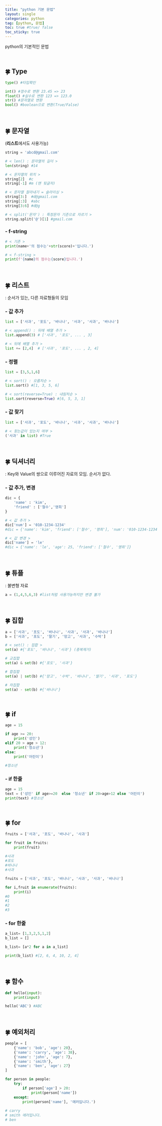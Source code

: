 ```yaml
---
title: "python 기본 문법"
layout: single
categories: python
tag: [python, 문법]
toc: true #true/ false
toc_sticky: true
---
```


python의 기본적인 문법

<br>

## 🍀 Type

```python
type() #타입확인

int() #정수로 변환 23.45 => 23
float() #실수로 변환 123 => 123.0
str() #문자열로 변환
bool() #boolean으로 변환(True/False)
```



<br>

## 🍀 문자열

(**리스트**에서도 사용가능)

```python
string = 'abcd@gmail.com' 

# < len() : 문자열의 길이 >
len(string) #14

# < 문자열의 위치 >
string[2]  #c
string[-1] #m (맨 뒷글자)

# < 문자열 잘라내기 = 슬라이싱 >
string[3:]  #d@gmail.com
string[:3]  #abc
string[3:6] #d@g

# < split('문자') : 특정문자 기준으로 자르기 >
string.split('@')[1] #gmail.com
```

### - f-string

```python
# < 기존 >
print(name+'의 점수는'+str(score)+'입니다.')

# < f-string >
print(f'{name}의 점수는{score}입니다.')
```



<br>

## 🍀 리스트

: 순서가 있는, 다른 자료형들의 모임

### - 값 추가

```python
list = ['사과', '포도', '바나나', '사과', '사과', '바나나']

# < append() : 뒤에 배열 추가 >
list.append(3) # ['사과', '포도', ... , 3]

# < 뒤에 배열 추가 >
list += [2,4]  # ['사과', '포도', ... , 2, 4]

```

### - 정렬

```python
list = [3,5,1,6]

# < sort() : 오름차순 >
list.sort() #[1, 3, 5, 6]

# < sort(reverse=True) : 내림차순 >
list.sort(reverse=True) #[6, 5, 3, 1]

```

### - 값 찾기

```python
list = ['사과', '포도', '바나나', '사과', '사과', '바나나']

# < 찾는값이 있는지 여부 >
('사과' in list) #True
```



<br>

## 🍀 딕셔너리

: Key와 Value의 쌍으로 이루어진 자료의 모임. 순서가 없다.

### - 값 추가, 변경

```python
dic = {
    'name' : 'kim',
    'friend' : ['철수','영희']
}

# < 값 추가 >
dic['num'] = '010-1234-1234' 
#dic = {'name': 'kim', 'friend': ['철수', '영희'], 'num': '010-1234-1234'}

# < 값 변경 >
dic['name'] = 'le' 
#dic = {'name': 'le', 'age': 25, 'friend': ['철수', '영희']}

```



<br>

## 🍀 튜플

: 불변형 자료 

```python
a = (1,4,5,6,3) #list처럼 사용가능하지만 변경 불가
```



<br>

## 🍀 집합

```python
a = ['사과', '포도', '바나나', '사과', '사과', '바나나']
b = ['사과', '포도', '딸기', '망고', '사과', '수박']

# < set() : 집합 >
set(a) #{'포도', '바나나', '사과'} (중복제거)

# 교집합
set(a) & set(b) #{'포도', '사과'}

# 합집합
set(a) | set(b) #{'망고', '수박', '바나나', '딸기', '사과', '포도'}

# 차집합
set(a) - set(b) #{'바나나'}
```



<br>

## 🍀 if

```python
age = 15

if age >= 20:
    print('성인')
elif 20 > age > 12:
    print('청소년')
else:
    print('어린이')
    
#청소년
```

### - if 한줄

```python
age = 15
text = ('성인' if age>=20  else '청소년' if 20>age>12 else '어린이')
print(text) #청소년 
```



<br>

## 🍀 for

```python
fruits = ['사과', '포도', '바나나', '사과']

for fruit in fruits:
    print(fruit)
    
#사과
#포도
#바나나
#사과
```

```python
fruits = ['사과', '포도', '바나나', '사과', '사과', '바나나']

for i,fruit in enumerate(fruits):
    print(i)
#0
#1
#2
#3
```

### - for 한줄 

```python
a_list= [1,3,2,5,1,2]
b_list = []

b_list= [a*2 for a in a_list]

print(b_list) #[2, 6, 4, 10, 2, 4]
```



<br>

## 🍀 함수

```python
def hello(input):
    print(input)

hello('ABC') #ABC
```



<br>

## 🍀 예외처리

```python
people = [
    {'name': 'bob', 'age': 20},
    {'name': 'carry', 'age': 38},
    {'name': 'john', 'age': 7},
    {'name': 'smith'},
    {'name': 'ben', 'age': 27}
]

for person in people:
    try:
        if person['age'] > 20:
            print(person['name'])
    except: 
        print(person['name'], '에러입니다.')
        
# carry
# smith 에러입니다.
# ben
```


